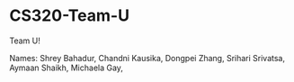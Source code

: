 # CS320-Team-U
Team U!

Names:
Shrey Bahadur,
Chandni Kausika,
Dongpei Zhang,
Srihari Srivatsa,
Aymaan Shaikh,
Michaela Gay,
